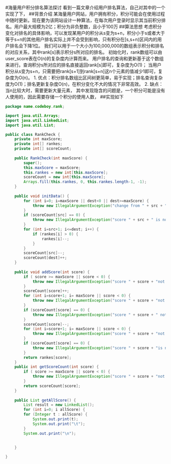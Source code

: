 #海量用户积分排名算法探讨
看到一篇文章介绍用户排名算法，自己对其中的一个实现了下， 
##背景介绍
某海量用户网站，用户拥有积分，积分可能会在使用过程中随时更新。现在要为该网站设计一种算法，在每次用户登录时显示其当前积分排名。用户最大规模为2亿；积分为非负整数，且小于100万 
##算法思想
考虑积分变化对排名的具体影响，可以发现某用户的积分从s变为s+n，积分小于s或者大于等于s+n的其他用户排名实际上并不会受到影响，只有积分在[s,s+n)区间内的用户排名会下降1位。
我们可以用于一个大小为100,000,000的数组表示积分和排名的对应关系，其中rank[s]表示积分s所对应的排名。
初始化时，rank数组可以由user_score表在O(n)的复杂度内计算而来。
用户排名的查询和更新基于这个数组来进行。查询积分s所对应的排名直接返回rank[s]即可，复杂度为O(1)；
当用户积分从s变为s+n，只需要把rank[s+1]到rank[s+n]这n个元素的值减少1即可，复杂度为O(n)。
	1. 优点：积分排名数组比区间树更简单，易于实现；排名查询复杂度为O(1)；排名更新复杂度O(n)，在积分变化不大的情况下非常高效。 
	2. 缺点：当n比较大时，需要更新大量元素， 其中发现隐含的问题是，一个积分可能是没有人使用的，因此需要存储一个积分的使用人数，
##实现如下
```java
package name.codeboy.rank;

import java.util.Arrays;
import java.util.LinkedList;
import java.util.List;

public class RankCheck {
	private int maxScore;
	private int[] rankes;
	private int[] scoreCount;
	
	public RankCheck(int maxScore) {
		super();
		this.maxScore = maxScore;
		this.rankes = new int[this.maxScore];
		scoreCount = new int[this.maxScore];
		Arrays.fill(this.rankes, 0, this.rankes.length-1, -1);
	}
	
	public void initData() {
		for (int i=0; i=maxScore || dest<0 || dest>=maxScore) {
			throw new IllegalArgumentException("change from " + src + "to dest " + dest + " not ellegal");
		}
		if (scoreCount[src] == 0) {
			throw new IllegalArgumentException("score " + src + " is not in db");
		}
		for (int i=src+1; i<=dest; i++) {
			if (rankes[i] > 0) {
				rankes[i]--;
			}
		}
		scoreCount[src]--;
		scoreCount[dest]++;
	}
	
	public void addScore(int score) {
		if ( score >= maxScore || score < 0) {
			throw new IllegalArgumentException("score " + score + "not illegal");
		}
		scoreCount[score]++;
		for (int i=score+1; i= maxScore || score < 0) {
			throw new IllegalArgumentException("score " + score + "not illegal");
		}
		if (scoreCount[score] == 0) {
			throw new IllegalArgumentException("score " + score + " not in db");
		}
		scoreCount[score]--;
		for (int i=score+1; i= maxScore || score < 0) {
			throw new IllegalArgumentException("score " + score + "not illegal");
		}
		if (scoreCount[score] == 0) {
			throw new IllegalArgumentException("score " + score + "is not in db");
		}
		return rankes[score];
	}
	public int getScoreCount(int score) {
		if ( score >= maxScore || score < 0) {
			throw new IllegalArgumentException("score " + score + "not illegal");
		}
		return scoreCount[score];
	}
	
	public List getAllScore() {
		List result = new LinkedList();
		for (int i=0; i allScore) {
		for (Integer t : allScore) {
			System.out.print(t);
			System.out.print("\t");
		}
		System.out.print("\n");
		
		
	}

}
```